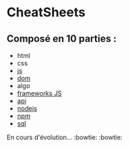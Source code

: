 # CheatSheets

## **Composé en 10 parties** :

- html
- css
- [js](js/resume.md)
- [dom](dom/resume.md)
- algo
- [frameworks JS](frameworksJS/resume.md)
- [api](api/resume.md)
- [nodejs](nodejs/resume.md)
- [npm](npm/resume.md)
- [sql](sql/resume.md)

En cours d'évolution... :bowtie: :bowtie:
